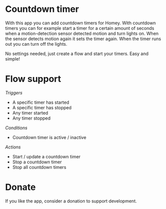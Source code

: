 # Countdown timer

With this app you can add countdown timers for Homey.
With countdown timers you can for example start a timer for a certain amount of seconds when a motion-detection sensor detected motion and turn lights on. When the sensor detects motion again it sets the timer again.
When the timer runs out you can turn off the lights.

No settings needed, just create a flow and start your timers. Easy and simple!


# Flow support

*Triggers*

- A specific timer has started
- A specific timer has stopped
- Any timer started
- Any timer stopped

*Conditions*

- Countdown timer is active / inactive
    
*Actions*

- Start / update a countdown timer
- Stop a countdown timer
- Stop all countdown timers


# Donate

If you like the app, consider a donation to support development.